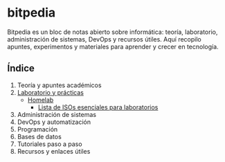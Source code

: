 # bitpedia

Bitpedia es un bloc de notas abierto sobre informática: teoría, laboratorio, administración de sistemas, DevOps y recursos útiles. Aquí recopilo apuntes, experimentos y materiales para aprender y crecer en tecnología.

## Índice

1. Teoría y apuntes académicos
2. [Laboratorio y prácticas](02_laboratorio/)
   - [Homelab](02_laboratorio/01_homelab/)
     - [Lista de ISOs esenciales para laboratorios](02_laboratorio/01_homelab/lista_isos.md)
3. Administración de sistemas
4. DevOps y automatización
5. Programación
6. Bases de datos
7. Tutoriales paso a paso
8. Recursos y enlaces útiles


